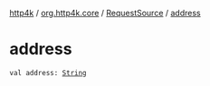 [http4k](../../index.md) / [org.http4k.core](../index.md) / [RequestSource](index.md) / [address](./address.md)

# address

`val address: `[`String`](https://kotlinlang.org/api/latest/jvm/stdlib/kotlin/-string/index.html)